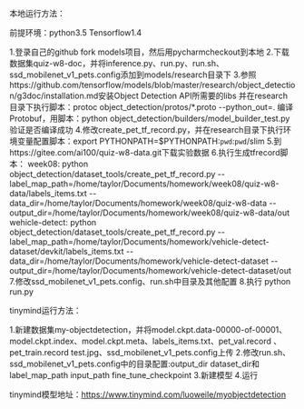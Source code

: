 本地运行方法：

前提环境：python3.5 Tensorflow1.4

1.登录自己的github fork models项目，然后用pycharmcheckout到本地
2.下载数据集quiz-w8-doc，并将inference.py、run.py、run.sh、ssd_mobilenet_v1_pets.config添加到models/research目录下
3.参照https://github.com/tensorflow/models/blob/master/research/object_detection/g3doc/installation.md安装Object Detection API所需要的libs
并在research目录下执行脚本：protoc object_detection/protos/*.proto --python_out=. 编译Protobuf，用脚本：python object_detection/builders/model_builder_test.py
验证是否编译成功
4.修改create_pet_tf_record.py，并在research目录下执行环境变量配置脚本：export PYTHONPATH=$PYTHONPATH:`pwd`:`pwd`/slim
5.到https://gitee.com/ai100/quiz-w8-data.git下载实验数据
6.执行生成tfrecord脚本：
week08:
python object_detection/dataset_tools/create_pet_tf_record.py --label_map_path=/home/taylor/Documents/homework/week08/quiz-w8-data/labels_items.txt --data_dir=/home/taylor/Documents/homework/week08/quiz-w8-data --output_dir=/home/taylor/Documents/homework/week08/quiz-w8-data/out
wehicle-detect:
python object_detection/dataset_tools/create_pet_tf_record.py --label_map_path=/home/taylor/Documents/homework/vehicle-detect-dataset/devkit/labels_items.txt --data_dir=/home/taylor/Documents/homework/vehicle-detect-dataset --output_dir=/home/taylor/Documents/homework/vehicle-detect-dataset/out
7.修改ssd_mobilenet_v1_pets.config、run.sh中目录及其他配置
8.执行 python run.py


tinymind运行方法：

1.新建数据集my-objectdetection，并将model.ckpt.data-00000-of-00001、model.ckpt.index、model.ckpt.meta、labels_items.txt、pet_val.record 、pet_train.record
test.jpg、ssd_mobilenet_v1_pets.config上传
2.修改run.sh、ssd_mobilenet_v1_pets.config中的目录配置:output_dir dataset_dir和label_map_path input_path fine_tune_checkpoint
3.新建模型
4.运行

tinymind模型地址：https://www.tinymind.com/luoweile/myobjectdetection
